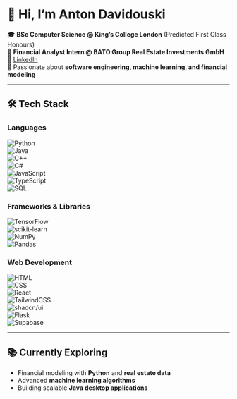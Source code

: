# 👋 Hi, I’m Anton Davidouski  

🎓 **BSc Computer Science @ King’s College London** (Predicted First Class Honours)  
💼 **Financial Analyst Intern @ BATO Group Real Estate Investments GmbH**  
🔗 [LinkedIn](https://www.linkedin.com/in/anton-davidouski-021b66256/)  
🔬 Passionate about **software engineering, machine learning, and financial modeling**  

---

## 🛠️ Tech Stack  

### **Languages**  
![Python](https://img.shields.io/badge/-Python-3776AB?logo=python&logoColor=white)  
![Java](https://img.shields.io/badge/-Java-007396?logo=java&logoColor=white)  
![C++](https://img.shields.io/badge/-C++-00599C?logo=cplusplus&logoColor=white)  
![C#](https://img.shields.io/badge/-C%23-239120?logo=csharp&logoColor=white)  
![JavaScript](https://img.shields.io/badge/-JavaScript-F7DF1E?logo=javascript&logoColor=black)  
![TypeScript](https://img.shields.io/badge/-TypeScript-3178C6?logo=typescript&logoColor=white)  
![SQL](https://img.shields.io/badge/-SQL-4479A1?logo=mysql&logoColor=white)  

### **Frameworks & Libraries**  
![TensorFlow](https://img.shields.io/badge/-TensorFlow-FF6F00?logo=tensorflow&logoColor=white)  
![scikit-learn](https://img.shields.io/badge/-scikit--learn-F7931E?logo=scikit-learn&logoColor=white)  
![NumPy](https://img.shields.io/badge/-NumPy-013243?logo=numpy&logoColor=white)  
![Pandas](https://img.shields.io/badge/-Pandas-150458?logo=pandas&logoColor=white)  

### **Web Development**  
![HTML](https://img.shields.io/badge/-HTML5-E34F26?logo=html5&logoColor=white)  
![CSS](https://img.shields.io/badge/-CSS3-1572B6?logo=css3&logoColor=white)  
![React](https://img.shields.io/badge/-React-61DAFB?logo=react&logoColor=black)  
![TailwindCSS](https://img.shields.io/badge/-TailwindCSS-06B6D4?logo=tailwind-css&logoColor=white)  
![shadcn/ui](https://img.shields.io/badge/-shadcn%2Fui-000000?logo=shadcnui&logoColor=white)  
![Flask](https://img.shields.io/badge/-Flask-000000?logo=flask&logoColor=white)  
![Supabase](https://img.shields.io/badge/-Supabase-3ECF8E?logo=supabase&logoColor=white)  

---

## 📚 Currently Exploring  
- Financial modeling with **Python** and **real estate data**  
- Advanced **machine learning algorithms**  
- Building scalable **Java desktop applications**  